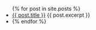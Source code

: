 ﻿<ul>
  {% for post in site.posts %}
<li>
      <a href="{{ site.url }}{{ post.url }}">{{ post.title }}</a>
      {{ post.excerpt }}
<li>
  {% endfor %}
<ul>